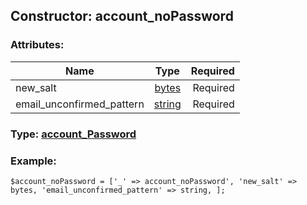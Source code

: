 ## Constructor: account\_noPassword  

### Attributes:

| Name     |    Type       | Required |
|----------|:-------------:|---------:|
|new\_salt|[bytes](../types/bytes.md) | Required|
|email\_unconfirmed\_pattern|[string](../types/string.md) | Required|



### Type: [account\_Password](../types/account_Password.md)


### Example:

```
$account_noPassword = ['_' => account_noPassword', 'new_salt' => bytes, 'email_unconfirmed_pattern' => string, ];
```